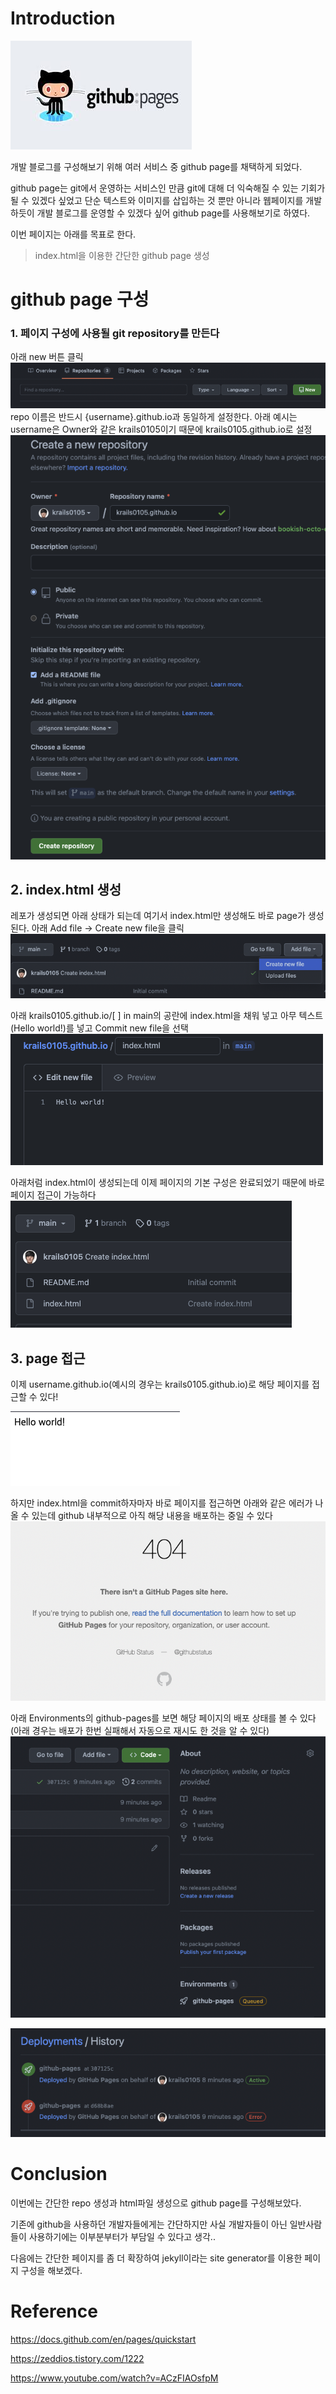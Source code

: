 # Introduction
![github pages](/assets/images/images.jpeg)

개발 블로그를 구성해보기 위해 여러 서비스 중 github page를 채택하게 되었다. 

github page는 git에서 운영하는 서비스인 만큼 git에 대해 더 익숙해질 수 있는 기회가 될 수 있겠다 싶었고 단순 텍스트와 이미지를 삽입하는 것 뿐만 아니라 웹페이지를 개발하듯이 개발 블로그를 운영할 수 있겠다 싶어 github page를 사용해보기로 하였다. 

이번 페이지는 아래를 목표로 한다.
> index.html을 이용한 간단한 github page 생성

# github page 구성
### 1. 페이지 구성에 사용될 git repository를 만든다
아래 new 버튼 클릭
![](/assets/images/repo.png)
repo 이름은 반드시 {username}.github.io과 동일하게 설정한다.
아래 예시는 username은 Owner와 같은 krails0105이기 때문에 krails0105.github.io로 설정
![](/assets/images/repo1.png)

## 2. index.html 생성 
레포가 생성되면 아래 상태가 되는데 여기서 index.html만 생성해도 바로 page가 생성된다. 아래 Add file -> Create new file을 클릭
![](/assets/images/repo7.png)

아래 krails0105.github.io/[  ] in main의 공란에 index.html을 채워 넣고 아무 텍스트(Hello world!)를 넣고 Commit new file을 선택
![](/assets/images/repo4.png)

아래처럼 index.html이 생성되는데 이제 페이지의 기본 구성은 완료되었기 때문에 바로 페이지 접근이 가능하다
![](/assets/images/repo8.png)

## 3. page 접근
이제 username.github.io(예시의 경우는 krails0105.github.io)로 해당 페이지를 접근할 수 있다!

![](/assets/images/repo6.png)

하지만 index.html을 commit하자마자 바로 페이지를 접근하면 아래와 같은 에러가 나올 수 있는데 github 내부적으로 아직 해당 내용을 배포하는 중일 수 있다
![](/assets/images/repo5.png)

아래 Environments의 github-pages를 보면 해당 페이지의 배포 상태를 볼 수 있다 (아래 경우는 배포가 한번 실패해서 자동으로 재시도 한 것을 알 수 있다)
![](/assets/images/repo10.png)

![](/assets/images/repo9.png)

# Conclusion
이번에는 간단한 repo 생성과 html파일 생성으로 github page를 구성해보았다.

기존에 github을 사용하던 개발자들에게는 간단하지만 사실 개발자들이 아닌 일반사람들이 사용하기에는 이부분부터가 부담일 수 있다고 생각.. 

다음에는 간단한 페이지를 좀 더 확장하여 jekyll이라는 site generator를 이용한 페이지 구성을 해보겠다.


# Reference

https://docs.github.com/en/pages/quickstart

https://zeddios.tistory.com/1222

https://www.youtube.com/watch?v=ACzFIAOsfpM




